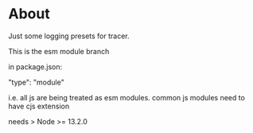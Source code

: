 # About

Just some logging presets for tracer.

This is the esm module branch

in package.json:

"type": "module"

i.e. all js are being treated as esm modules. common js modules need to have cjs extension

needs > Node >= 13.2.0
